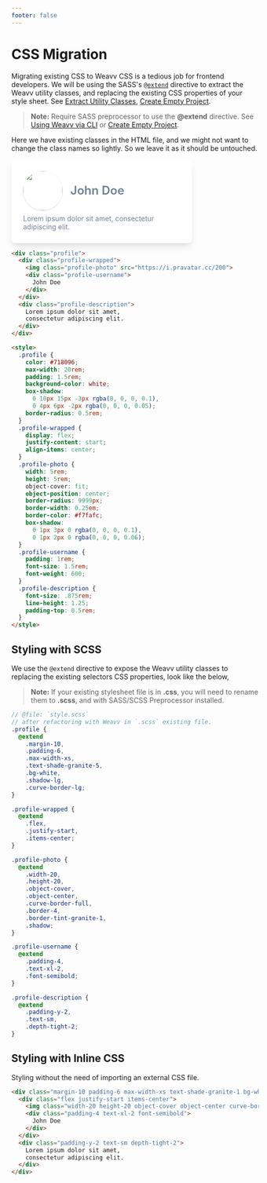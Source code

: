 ```yaml
---
footer: false
---
```


# CSS Migration

Migrating existing CSS to Weavv CSS is a tedious job for frontend developers. We will be using the SASS's [`@extend`](https://sass-lang.com/documentation/at-rules/extend) directive to extract the Weavv utility classes, and replacing the existing CSS properties of your style sheet. See [Extract Utility Classes](/guide/customization/extract-utility-classes), [Create Empty Project](/guide/customization/create-empty-project).

> **Note:** Require SASS preprocessor to use the **@extend** directive. See [Using Weavv via CLI]() or [Create Empty Project](/guide/customization/create-empty-project).

Here we have existing classes in the HTML file, and we might not want to change the class names so lightly. So we leave it as it should be untouched.

<div class="margin-x-auto margin-y-8 profile">
  <div class="profile-wrapped">
    <img
      class="profile-photo"
      src="https://i.pravatar.cc/200"
    >
    <div class="profile-username">
      John Doe
    </div>
  </div>
  <div class="profile-description">
    Lorem ipsum dolor sit amet,
    consectetur adipiscing elit.
  </div>
</div>

<style>
  .profile {
    color: #718096;
    max-width: 20rem;
    padding: 1.5rem;
    background-color: white;
    box-shadow:
      0 10px 15px -3px rgba(0, 0, 0, 0.1),
      0 4px 6px -2px rgba(0, 0, 0, 0.05);
    border-radius: 0.5rem;
  }
  .profile-wrapped {
    display: flex;
    justify-content: start;
    align-items: center;
  }
  .profile-photo {
    width: 5rem;
    height: 5rem;
    object-cover: fit;
    object-position: center;
    border-radius: 9999px;
    border-width: 0.25em;
    border-color: #f7fafc;
    box-shadow:
      0 1px 3px 0 rgba(0, 0, 0, 0.1),
      0 1px 2px 0 rgba(0, 0, 0, 0.06);
  }
  .profile-username {
    padding: 1rem;
    font-size: 1.5rem;
    font-weight: 600;
  }
  .profile-description {
    font-size: .875rem;
    line-height: 1.25;
    padding-top: 0.5rem;
  }
</style>

```html
<div class="profile">
  <div class="profile-wrapped">
    <img class="profile-photo" src="https://i.pravatar.cc/200">
    <div class="profile-username">
      John Doe
    </div>
  </div>
  <div class="profile-description">
    Lorem ipsum dolor sit amet,
    consectetur adipiscing elit.
  </div>
</div>

<style>
  .profile {
    color: #718096;
    max-width: 20rem;
    padding: 1.5rem;
    background-color: white;
    box-shadow:
      0 10px 15px -3px rgba(0, 0, 0, 0.1),
      0 4px 6px -2px rgba(0, 0, 0, 0.05);
    border-radius: 0.5rem;
  }
  .profile-wrapped {
    display: flex;
    justify-content: start;
    align-items: center;
  }
  .profile-photo {
    width: 5rem;
    height: 5rem;
    object-cover: fit;
    object-position: center;
    border-radius: 9999px;
    border-width: 0.25em;
    border-color: #f7fafc;
    box-shadow:
      0 1px 3px 0 rgba(0, 0, 0, 0.1),
      0 1px 2px 0 rgba(0, 0, 0, 0.06);
  }
  .profile-username {
    padding: 1rem;
    font-size: 1.5rem;
    font-weight: 600;
  }
  .profile-description {
    font-size: .875rem;
    line-height: 1.25;
    padding-top: 0.5rem;
  }
</style>
```

## Styling with SCSS

We use the `@extend` directive to expose the Weavv utility classes to replacing the existing selectors CSS properties, look like the below,

> **Note:** If your existing stylesheet file is in **.css**, you will need to rename them to **.scss**, and with SASS/SCSS Preprocessor installed.

```scss
// @file: `style.scss`
// after refactoring with Weavv in `.scss` existing file.
.profile {
  @extend
    .margin-10,
    .padding-6,
    .max-width-xs,
    .text-shade-granite-5,
    .bg-white,
    .shadow-lg,
    .curve-border-lg;
}

.profile-wrapped {
  @extend
    .flex,
    .justify-start,
    .items-center;
}

.profile-photo {
  @extend
    .width-20,
    .height-20,
    .object-cover,
    .object-center,
    .curve-border-full,
    .border-4,
    .border-tint-granite-1,
    .shadow;
}

.profile-username {
  @extend
    .padding-4,
    .text-xl-2,
    .font-semibold;
}

.profile-description {
  @extend
    .padding-y-2,
    .text-sm,
    .depth-tight-2;
}
```

## Styling with Inline CSS

Styling without the need of importing an external CSS file.

```html
<div class="margin-10 padding-6 max-width-xs text-shade-granite-1 bg-white shadow-lg curve-border-lg">
  <div class="flex justify-start items-center">
    <img class="width-20 height-20 object-cover object-center curve-border-full border-4 border-tint-granite-5 shadow" src="https://i.pravatar.cc/200">
    <div class="padding-4 text-xl-2 font-semibold">
      John Doe
    </div>
  </div>
  <div class="padding-y-2 text-sm depth-tight-2">
    Lorem ipsum dolor sit amet,
    consectetur adipiscing elit.
  </div>
</div>
```


